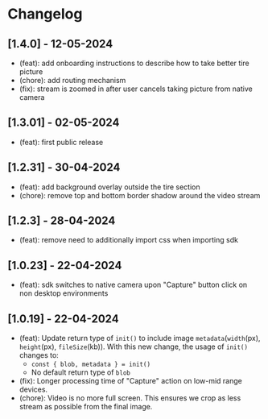 # Changelog

## [1.4.0] - 12-05-2024

-   (feat): add onboarding instructions to describe how to take better tire picture
-   (chore): add routing mechanism
-   (fix): stream is zoomed in after user cancels taking picture from native camera

## [1.3.01] - 02-05-2024

-   (feat): first public release

## [1.2.31] - 30-04-2024

-   (feat): add background overlay outside the tire section
-   (chore): remove top and bottom border shadow around the video stream

## [1.2.3] - 28-04-2024

-   (feat): remove need to additionally import css when importing sdk

## [1.0.23] - 22-04-2024

-   (feat): sdk switches to native camera upon "Capture" button click on non desktop environments

## [1.0.19] - 22-04-2024

-   (feat): Update return type of `init()` to include image `metadata`(`width`(px), `height`(px), `fileSize`(kb)). With this new change, the usage of `init()` changes to:
    -   `const { blob, metadata } = init()`
    -   No default return type of `blob`
-   (fix): Longer processing time of "Capture" action on low-mid range devices.
-   (chore): Video is no more full screen. This ensures we crop as less stream as possible from the final image.
